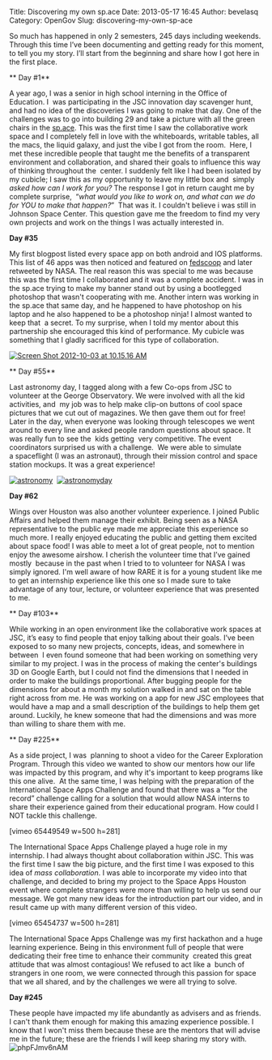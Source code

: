 Title: Discovering my own sp.ace 
Date: 2013-05-17 16:45
Author: bevelasq
Category: OpenGov
Slug: discovering-my-own-sp-ace

So much has happened in only 2 semesters, 245 days including weekends.
Through this time I’ve been documenting and getting ready for this
moment, to tell you my story. I’ll start from the beginning and share
how I got here in the first place.

** Day \#1**

A year ago, I was a senior in high school interning in the Office of
Education. I  was participating in the JSC innovation day scavenger
hunt, and had no idea of the discoveries I was going to make that day.
One of the challenges was to go into building 29 and take a picture with
all the green chairs in the [sp.ace][]. This was the first time I saw
the collaborative work space and I completely fell in love with the
whiteboards, writable tables, all the macs, the liquid galaxy, and just
the vibe I got from the room.  Here, I met these incredible people that
taught me the benefits of a transparent environment and collaboration,
and shared their goals to influence this way of thinking throughout the
 center. I suddenly felt like I had been isolated by my cubicle; I saw
this as my opportunity to leave my little box and  simply *asked how can
I work for you?* The response I got in return caught me by complete
surprise,  “*what would you like to work on, and what can we do for YOU
to make that happen?*”  That was it. I couldn't believe i was still in
Johnson Space Center. This question gave me the freedom to find my very
own projects and work on the things I was actually interested in.

**Day \#35**

My first blogpost listed every space app on both android and IOS
platforms. This list of 46 apps was then noticed and featured on
[fedscoop][] and later retweeted by NASA. The real reason this was
special to me was because this was the first time I collaborated and it
was a complete accident. I was in the sp.ace trying to make my banner
stand out by using a bootlegged photoshop that wasn't cooperating with
me. Another intern was working in the sp.ace that same day, and he
happened to have photoshop on his laptop and he also happened to be a
photoshop ninja! I almost wanted to keep that  a secret. To my surprise,
when I told my mentor about this partnership she encouraged this kind of
performance. My cubicle was something that I gladly sacrificed for this
type of collaboration.

[![Screen Shot 2012-10-03 at 10.15.16 AM][]][Screen Shot 2012-10-03 at
10.15.16 AM]

** Day \#55**

Last astronomy day, I tagged along with a few Co-ops from JSC to
volunteer at the George Observatory. We were involved with all the kid
activities, and  my job was to help make clip-on buttons of cool space
pictures that we cut out of magazines. We then gave them out for free!
Later in the day, when everyone was looking through telescopes we went
around to every line and asked people random questions about space. It
was really fun to see the  kids getting  very competitive. The event
coordinators surprised us with a challenge.  We were able to simulate
a spaceflight (I was an astronaut), through their mission control and
space station mockups. It was a great experience!

[![astronomy][]][astronomy]  [![astronomyday][]][astronomyday]

**Day \#62**

Wings over Houston was also another volunteer experience. I joined
Public Affairs and helped them manage their exhibit. Being seen as a
NASA representative to the public eye made me appreciate this experience
so much more. I really enjoyed educating the public and getting them
excited about space food! I was able to meet a lot of great people, not
to mention enjoy the awesome airshow. I cherish the volunteer time that
I’ve gained mostly  because in the past when I tried to to volunteer for
NASA I was simply ignored. I'm well aware of how RARE it is for a young
student like me to get an internship experience like this one so I made
sure to take advantage of any tour, lecture, or volunteer experience
that was presented to me.

** Day \#103**

While working in an open environment like the collaborative work spaces
at JSC, it’s easy to find people that enjoy talking about their goals.
I’ve been exposed to so many new projects, concepts, ideas, and
somewhere in between  I even found someone that had been working on
something very similar to my project. I was in the process of making the
center's buildings 3D on Google Earth, but I could not find the
dimensions that I needed in order to make the buildings proportional.
After bugging people for the dimensions for about a month my solution
walked in and sat on the table right across from me. He was working on a
app for new JSC employees that would have a map and a small description
of the buildings to help them get around. Luckily, he knew someone that
had the dimensions and was more than willing to share them with me.

** Day \#225**

As a side project, I was  planning to shoot a video for the Career
Exploration Program. Through this video we wanted to show our mentors
how our life was impacted by this program, and why it's important to
keep programs like this one alive.  At the same time, I was helping with
the preparation of the International Space Apps Challenge and found that
there was a “for the record” challenge calling for a solution that would
allow NASA interns to share their experience gained from their
educational program. How could I NOT tackle this challenge.

[vimeo 65449549 w=500 h=281]

The International Space Apps Challenge played a huge role in my
internship. I had always thought about collaboration within JSC. This
was the first time I saw the big picture, and the first time I was
exposed to this idea of *mass collaboration*. I was able to incorporate
my video into that challenge, and decided to bring my project to the
Space Apps Houston event where complete strangers were more than willing
to help us send our message. We got many new ideas for the introduction
part our video, and in result came up with many different version of
this video.

[vimeo 65454737 w=500 h=281]

The International Space Apps Challenge was my first hackathon and a huge
learning experience. Being in this environment full of people that were
dedicating their free time to enhance their community  created this
great attitude that was almost contagious! We refused to act like a
 bunch of strangers in one room, we were connected through this passion
for space that we all shared, and by the challenges we were all trying
to solve.

**Day \#245**

These people have impacted my life abundantly as advisers and as
friends. I can't thank them enough for making this amazing experience
possible. I know that I won't miss them because these are the mentors
that will advise me in the future; these are the friends I will keep
sharing my story with.![phpFJmv6nAM][]

 

  [sp.ace]: http://open.nasa.gov/space/
  [fedscoop]: http://fedscoop.com/nasa-has-46-apps-for-that/
  [Screen Shot 2012-10-03 at 10.15.16 AM]: http://open.nasa.gov/wp-content/uploads/2013/05/Screen-Shot-2012-10-03-at-10.15.16-AM.png
  [astronomy]: http://open.nasa.gov/wp-content/uploads/2013/05/astronomy.jpg
  [astronomyday]: http://open.nasa.gov/wp-content/uploads/2013/05/astronomyday.jpg
  [phpFJmv6nAM]: http://open.nasa.gov/wp-content/uploads/2013/05/phpFJmv6nAM.jpg
